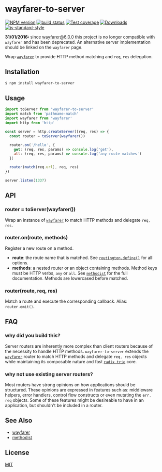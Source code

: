 # wayfarer-to-server
[![NPM version][npm-image]][npm-url]
[![build status][travis-image]][travis-url]
[![Test coverage][codecov-image]][codecov-url]
[![Downloads][downloads-image]][downloads-url]
[![js-standard-style][standard-image]][standard-url]

__31/01/2016:__ since
[wayfarer@6.0.0](https://github.com/yoshuawuyts/wayfarer/commit/50d4978cbc29ac6a25edae6c85659d17b0ec736b)
this project is no longer compatible with `wayfarer` and has been deprecated.
An alternative server implementation should be linked on the `wayfarer` page.

Wrap [`wayfarer`](https://github.com/yoshuawuyts/wayfarer) to provide HTTP
method matching and `req`, `res` delegation.

## Installation
```bash
$ npm install wayfarer-to-server
```

## Usage
```js
import toServer from 'wayfarer-to-server'
import match from 'pathname-match'
import wayfarer from 'wayfarer'
import http from 'http'

const server = http.createServer((req, res) => {
  const router = toServer(wayfarer())

  router.on('/hello', {
    get: (req, res, params) => console.log('get'),
    all: (req, res, params) => console.log('any route matches')
  })

  router(match(req.url), req, res)
})

server.listen(1337)
```

## API
### router = toServer(wayfarer())
Wrap an instance of [`wayfarer`](https://github.com/yoshuawuyts/wayfarer) to
match HTTP methods and delegate `req, res`.

### router.on(route, methods)
Register a new route on a method.
- __route__: the route name that is matched. See
  [`routington.define()`](https://github.com/pillarjs/routington#nodes-node--routerdefineroute)
  for all options.
- __methods__: a nested router or an object containing methods. Method keys
  must be HTTP verbs, `any` or `all`.  See
  [`methodist`](https://github.com/yoshuawuyts/methodist) for the full
  documentation. Methods are lowercased before matched.

### router(route, req, res)
Match a route and execute the corresponding callback. Alias: `router.emit()`.

## FAQ
### why did you build this?
Server routers are inherently more complex than client routers because of the
necessity to handle HTTP methods. `wayfarer-to-server` extends the
[`wayfarer`](https://github.com/yoshuawuyts/wayfarer) router to match HTTP
methods and delegate `req, res` objects while maintaining its composable nature
and fast [`radix trie`](https://en.wikipedia.org/wiki/Radix_tree) core.

### why not use existing server routers?
Most routers have strong opinions on how applications should be structured.
These opinions are expressed in features such as: middleware helpers, error
handlers, control flow constructs or even mutating the `err, req` objects. Some
of these features might be desireable to have in an application, but shouldn't
be included in a router.

## See Also
- [wayfarer](https://github.com/yoshuawuyts/wayfarer)
- [methodist](https://github.com/yoshuawuyts/methodist)

## License
[MIT](https://tldrlegal.com/license/mit-license)

[npm-image]: https://img.shields.io/npm/v/wayfarer-to-server.svg?style=flat-square
[npm-url]: https://npmjs.org/package/wayfarer-to-server
[travis-image]: https://img.shields.io/travis/yoshuawuyts/wayfarer-to-server/master.svg?style=flat-square
[travis-url]: https://travis-ci.org/yoshuawuyts/wayfarer-to-server
[codecov-image]: https://img.shields.io/codecov/c/github/yoshuawuyts/wayfarer-to-server/master.svg?style=flat-square
[codecov-url]: https://codecov.io/github/yoshuawuyts/wayfarer-to-server
[downloads-image]: http://img.shields.io/npm/dm/wayfarer-to-server.svg?style=flat-square
[downloads-url]: https://npmjs.org/package/wayfarer-to-server
[standard-image]: https://img.shields.io/badge/code%20style-standard-brightgreen.svg?style=flat-square
[standard-url]: https://github.com/feross/standard
